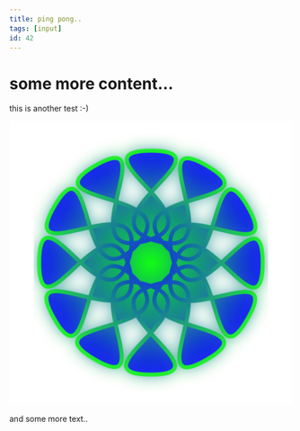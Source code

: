 ```yaml
---
title: ping pong..
tags: [input]
id: 42
---
```


# some more content...

this is another test :-)

![blubber](./test_image.png)

and some more text..
